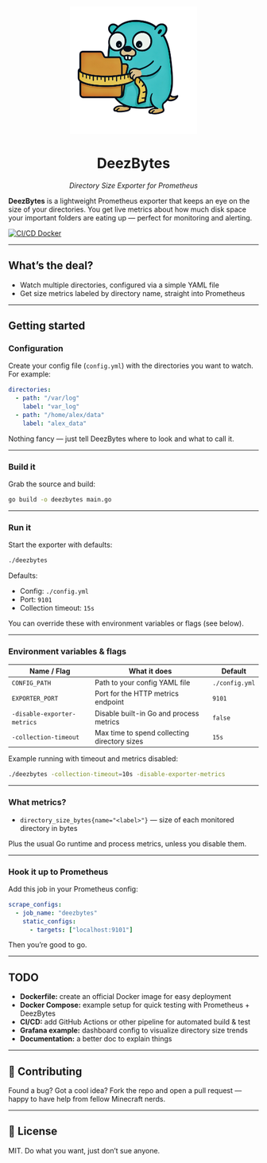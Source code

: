<div align="center">
  <img style="width: 256px; height: 256px;" src="./DeezBytes_logo.png" alt="logo" />
  <h1>DeezBytes</h1>
  <p><em>Directory Size Exporter for Prometheus</em></p>
</div>


**DeezBytes** is a lightweight Prometheus exporter that keeps an eye on the size of your directories. You get live metrics about how much disk space your important folders are eating up — perfect for monitoring and alerting.

[![CI/CD Docker](https://github.com/AlexisHutin/DeezBytes/actions/workflows/ci-cd.yml/badge.svg?branch=main)](https://github.com/AlexisHutin/DeezBytes/actions/workflows/ci-cd.yml)

---

## What’s the deal?

- Watch multiple directories, configured via a simple YAML file
- Get size metrics labeled by directory name, straight into Prometheus

---

## Getting started

### Configuration

Create your config file (`config.yml`) with the directories you want to watch. For example:

```yaml
directories:
  - path: "/var/log"
    label: "var_log"
  - path: "/home/alex/data"
    label: "alex_data"
```

Nothing fancy — just tell DeezBytes where to look and what to call it.

---

### Build it

Grab the source and build:

```bash
go build -o deezbytes main.go
```

---

### Run it

Start the exporter with defaults:

```bash
./deezbytes
```

Defaults:  
- Config: `./config.yml`  
- Port: `9101`  
- Collection timeout: `15s`

You can override these with environment variables or flags (see below).

---

### Environment variables & flags

| Name / Flag                | What it does                                     | Default         |
|---------------------------|-------------------------------------------------|-----------------|
| `CONFIG_PATH`              | Path to your config YAML file                    | `./config.yml`  |
| `EXPORTER_PORT`            | Port for the HTTP metrics endpoint               | `9101`          |
| `-disable-exporter-metrics` | Disable built-in Go and process metrics          | `false`         |
| `-collection-timeout`      | Max time to spend collecting directory sizes     | `15s`           |

Example running with timeout and metrics disabled:

```bash
./deezbytes -collection-timeout=10s -disable-exporter-metrics
```

---

### What metrics?

- `directory_size_bytes{name="<label>"}` — size of each monitored directory in bytes

Plus the usual Go runtime and process metrics, unless you disable them.

---

### Hook it up to Prometheus

Add this job in your Prometheus config:

```yaml
scrape_configs:
  - job_name: "deezbytes"
    static_configs:
      - targets: ["localhost:9101"]
```

Then you’re good to go.

---

## TODO

- **Dockerfile:** create an official Docker image for easy deployment  
- **Docker Compose:** example setup for quick testing with Prometheus + DeezBytes  
- **CI/CD:** add GitHub Actions or other pipeline for automated build & test  
- **Grafana example:** dashboard config to visualize directory size trends 
- **Documentation:** a better doc to explain things 

---

## 🙌 Contributing

Found a bug? Got a cool idea? Fork the repo and open a pull request — happy to have help from fellow Minecraft nerds.

---

## 🪪 License

MIT. Do what you want, just don’t sue anyone.
